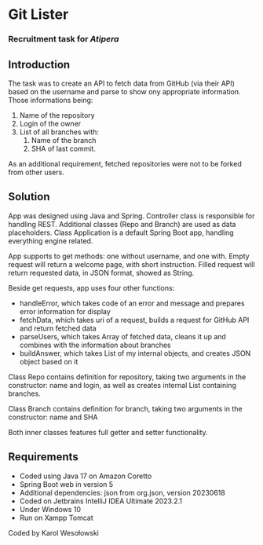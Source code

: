 # Git Lister
### Recruitment task for <i>Atipera</i>
## Introduction
The task was to create an API to fetch data from GitHub (via their API) based on the username and parse to show ony appropriate information. Those informations being:
1. Name of the repository
2. Login of the owner
3. List of all branches with:
   1. Name of the branch
   2. SHA of last commit.

As an additional requirement, fetched repositories were not to be forked from other users.

## Solution
App was designed using Java and Spring. Controller class is responsible for handling REST. Additional classes (Repo and Branch) are used as data placeholders. Class Application is a default Spring Boot app, handling everything engine related.

App supports to get methods: one without username, and one with. Empty request will return a welcome page, with short instruction. Filled request will return requested data, in JSON format, showed as String. 

Beside get requests, app uses four other functions:
* handleError, which takes code of an error and message and prepares error information for display
* fetchData, which takes uri of a request, builds a request for GitHub API and return fetched data
* parseUsers, which takes Array of fetched data, cleans it up and combines with the information about branches
* buildAnswer, which takes List of my internal objects, and creates JSON object based on it

Class Repo contains definition for repository, taking two arguments in the constructor: name and login, as well as creates internal List containing branches.

Class Branch contains definition for branch, taking two arguments in the constructor: name and SHA

Both inner classes features full getter and setter functionality.

## Requirements
* Coded using Java 17 on Amazon Coretto
* Spring Boot web in version 5
* Additional dependencies: json from org.json, version 20230618
* Coded on Jetbrains IntelliJ IDEA Ultimate 2023.2.1
* Under Windows 10
* Run on Xampp Tomcat

Coded by Karol Wesołowski
